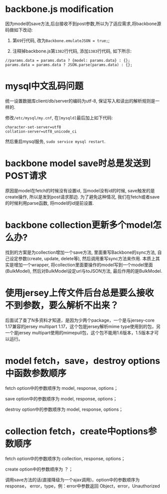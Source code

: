 # backbone.js modification

因为model的save方法,后台接收不到post参数,所以为了适应需求,将backbone源码做如下改动:

1. 第``69``行代码, 改为``Backbone.emulateJSON = true;``;

2. 注释掉backbone.js第``1382``行代码, 添加``1383``行代码, 如下所示:

```	
//params.data = params.data ? {model: params.data} : {};
params.data = params.data ? JSON.parse(params.data) : {};
```

# mysql中文乱码问题

统一设置数据库client/db/server的编码为utf-8, 保证写入和读出的解析规则是一样的.

修改``/etc/mysql/my.cnf``, 在``[mysqld]``最后加上如下代码:

```
character-set-server=utf8
collation-server=utf8_unicode_ci
```
然后重启mysql服务, ``sudo service mysql restart``. 


# backbone model save时总是发送到POST请求

原因是model在fetch的时候没有设置id, 当model没有id的时候, save触发的是create操作, 所以是发到post请求那边. 为了避免这种情况, 我们在fetch或者save的时候利用parse函数, 将model的id提前设置.


# backbone collection更新多个model怎么办?

找到的方案是为collection增加一个save方法, 里面重写Backbone的sync方法, 自己设定参数(create, update, delete等), 然后调用重写sync方法来作用. 本质上其实是增加一个wrapper, 将collection里面要操作的model写到一个model里面(BulkModel), 然后对BulkModel设定url与toJSON方法, 最后作用的是BulkModel.

# 使用jersey上传文件后台总是要么接收不到参数，要么解析不出来？

后面试了查了N多资料才知道，是因为少两个package，一个是与jersey-core 1.17兼容的jersey multipart 1.17，这个包是jersey解析mime type使用到的包，另一个是jersey multipart使用的mimepull包，这个包不能用1.6版本，1.5版本才可以运行。

# model fetch，save，destroy options中函数参数顺序

fetch option中的参数顺序为 model, response, options；

save option中的参数顺序为 model, response, options；

destroy option中的参数顺序为 model, response, options；

# collection fetch，create中options参数顺序

fetch option中的参数顺序为 collection, response, options；

create option中的参数顺序为 ？；

调用save方法的话(直接降级为一个ajax调用)，option中的参数顺序为 response， error，type，例：error中参数返回 Object，error，Unauthorized





